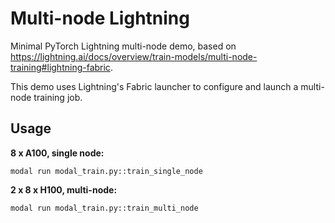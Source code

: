 # Multi-node Lightning

Minimal PyTorch Lightning multi-node demo, based on https://lightning.ai/docs/overview/train-models/multi-node-training#lightning-fabric.

This demo uses Lightning's Fabric launcher to configure and launch a multi-node training job.

## Usage

**8 x A100, single node:**

```
modal run modal_train.py::train_single_node
```

**2 x 8 x H100, multi-node:**

```
modal run modal_train.py::train_multi_node
```

